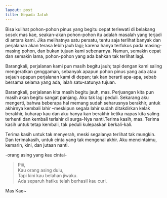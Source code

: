 ```yaml
---
layout: post
title: Kepada Jatuh
---
```


Bisa kulihat pohon-pohon pinus yang begitu cepat terlewati di belakang sosok mas kae, seakan-akan pohon-pohon itu adalah masalah yang terjadi di antara kami. Jika melihatnya satu persatu, tentu saja terlihat banyak dan perjalanan akan terasa lebih jauh lagi; karena hanya terfokus pada masing-masing pohon, dan bukan tujuan kami sebenarnya. Namun, semakin cepat dan semakin lama, pohon-pohon yang ada bahkan tak terlihat lagi.

Barangkali, perjalanan kami pun masih begitu jauh; tapi dengan kami saling mengeratkan genggaman, sebanyak apapun pohon pinus yang ada atau sejauh apapun perjalanan kami di depan; tak kan berarti apa-apa, sebab bersama selama yang ada, ialah satu-satunya tujuan.

Barangkali, perjalanan kita masih begitu jauh, mas. Perjuangan kita pun masih akan begitu sangat panjang. Aku tak lagi peduli. Sekarang aku mengerti, bahwa beberapa hal memang sudah seharusnya berakhir, untuk akhirnya kembali lahir –meskipun segala lahir sudah ditakdirkan kelak berakhir, kuharap kau dan aku hanya kan berakhir ketika napas kita saling terhenti dan kembali terlahir di surga-Nya nanti.Terima kasih, mas. Terima kasih untuk tetap kembali, tak peduli kulepaskan berkali-kali.

Terima kasih untuk tak menyerah, meski segalanya terlihat tak mungkin. Dan terimakasih, untuk cinta yang tak mengenal akhir. Aku mencintaimu, kemarin, kini, dan jutaan nanti.

-orang asing yang kau cintai-

> Piii,  
Kau orang asing dulu,  
Tapi kini kau belahan jiwaku.  
Ada separuh hatiku telah berhasil kau curi.

Mas Kae~